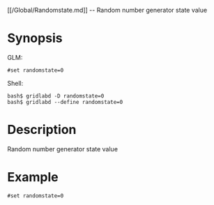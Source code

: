 [[/Global/Randomstate.md]] -- Random number generator state value

# Synopsis
GLM:
~~~
#set randomstate=0
~~~
Shell:
~~~
bash$ gridlabd -D randomstate=0
bash$ gridlabd --define randomstate=0
~~~

# Description

Random number generator state value

# Example

~~~
#set randomstate=0
~~~
